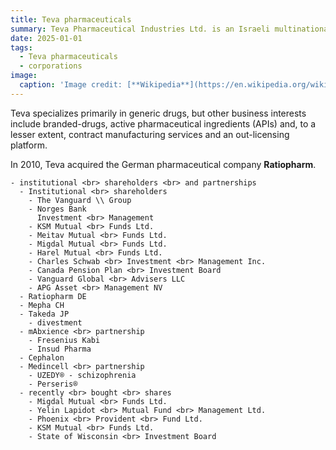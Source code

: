 ```yaml
---
title: Teva pharmaceuticals
summary: Teva Pharmaceutical Industries Ltd. is an Israeli multinational pharmaceutical company. 
date: 2025-01-01
tags:
  - Teva pharmaceuticals
  - corporations
image:
  caption: 'Image credit: [**Wikipedia**](https://en.wikipedia.org/wiki/Teva_Pharmaceuticals#/media/File:TevaPharm.svg)'
---
```


Teva specializes primarily in generic drugs, but other business interests include branded-drugs, active pharmaceutical ingredients (APIs) and, to a lesser extent, contract manufacturing services and an out-licensing platform.

In 2010, Teva acquired the German pharmaceutical company **Ratiopharm**.




```markmap {height="200px"}
- institutional <br> shareholders <br> and partnerships
  - Institutional <br> shareholders
    - The Vanguard \\ Group
    - Norges Bank  
      Investment <br> Management
    - KSM Mutual <br> Funds Ltd.
    - Meitav Mutual <br> Funds Ltd.
    - Migdal Mutual <br> Funds Ltd.
    - Harel Mutual <br> Funds Ltd.
    - Charles Schwab <br> Investment <br> Management Inc.
    - Canada Pension Plan <br> Investment Board
    - Vanguard Global <br> Advisers LLC
    - APG Asset <br> Management NV
  - Ratiopharm DE
  - Mepha CH
  - Takeda JP
    - divestment
  - mAbxience <br> partnership
    - Fresenius Kabi
    - Insud Pharma
  - Cephalon
  - Medincell <br> partnership
    - UZEDY® - schizophrenia
    - Perseris®      
  - recently <br> bought <br> shares
    - Migdal Mutual <br> Funds Ltd.
    - Yelin Lapidot <br> Mutual Fund <br> Management Ltd.
    - Phoenix <br> Provident <br> Fund Ltd.
    - KSM Mutual <br> Funds Ltd.
    - State of Wisconsin <br> Investment Board  
```